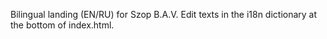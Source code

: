 Bilingual landing (EN/RU) for Szop B.A.V. Edit texts in the i18n dictionary at the bottom of index.html.